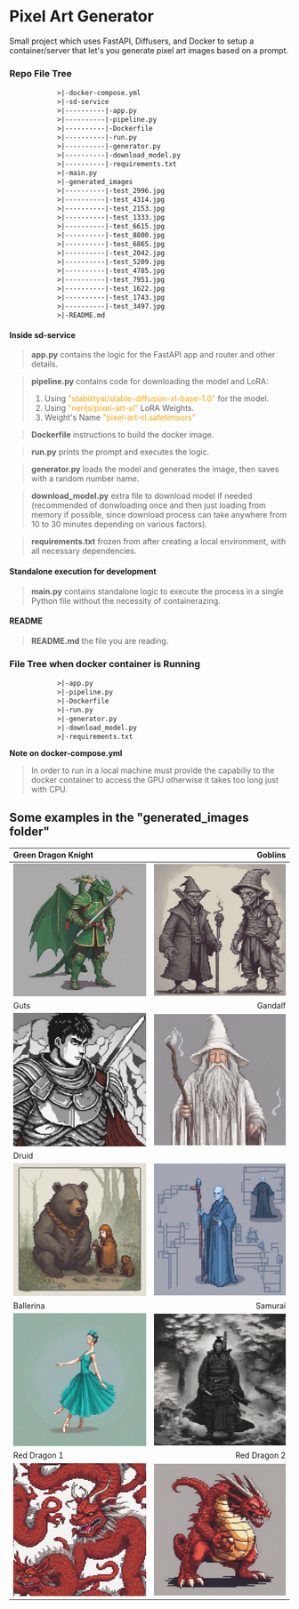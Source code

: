 # Pixel Art Generator

Small project which uses FastAPI, Diffusers, and Docker to setup a container/server that let's you generate pixel art images based on a prompt.

### Repo File Tree

                >|-docker-compose.yml
                >|-sd-service
                >|----------|-app.py
                >|----------|-pipeline.py
                >|----------|-Dockerfile
                >|----------|-run.py
                >|----------|-generator.py
                >|----------|-download_model.py
                >|----------|-requirements.txt
                >|-main.py
                >|-generated_images
                >|----------|-test_2996.jpg
                >|----------|-test_4314.jpg
                >|----------|-test_2153.jpg
                >|----------|-test_1333.jpg
                >|----------|-test_6615.jpg
                >|----------|-test_8800.jpg
                >|----------|-test_6865.jpg
                >|----------|-test_2042.jpg
                >|----------|-test_5209.jpg
                >|----------|-test_4785.jpg
                >|----------|-test_7951.jpg
                >|----------|-test_1622.jpg
                >|----------|-test_1743.jpg
                >|----------|-test_3497.jpg
                >|-README.md

#### Inside sd-service
> **app.py** contains the logic for the FastAPI app and router and other details.

> **pipeline.py** contains code for downloading the model and LoRA:
> 1. Using <span style="color:orange">"stabilityai/stable-diffusion-xl-base-1.0"</span> for the model.
> 2. Using <span style="color:orange">"nerijs/pixel-art-xl"</span> LoRA Weights.
> 3. Weight's Name <span style="color:orange">"pixel-art-xl.safetensors"</span>

> **Dockerfile** instructions to build the docker image.

> **run.py** prints the prompt and executes the logic.

> **generator.py** loads the model and generates the image, then saves with a random number name.

> **download_model.py** extra file to download model if needed (recommended of donwloading once and then just loading from memory if possible, since download process can take anywhere from 10 to 30 minutes depending on various factors).

> **requirements.txt** frozen from after creating a local environment, with all necessary dependencies.

#### Standalone execution for development

> **main.py** contains standalone logic to execute the process in a single Python file without the necessity of containerazing.

#### README
> **README.md** the file you are reading.




### File Tree when docker container is Running
                >|-app.py
                >|-pipeline.py
                >|-Dockerfile
                >|-run.py
                >|-generator.py
                >|-download_model.py
                >|-requirements.txt

**Note on docker-compose.yml**
> In order to run in a local machine must provide the capabiliy to the docker container to access the GPU otherwise it takes too long just with CPU.

## Some examples in the **"generated_images folder"**
Green Dragon Knight | Goblins
:-------------------|-------------------:
![Green Dragon Knight](./generated_images/test_1743.jpg "Green Dragon Knight")|![Goblins](./generated_images/test_2153.jpg "Goblins")
Guts                | Gandalf
![Guts](./generated_images/test_2996.jpg "Guts")|![Gandalf](./generated_images/test_4314.jpg "Gandalf")
Druid               |
![Druid](./generated_images/test_5209.jpg "Druid")|![Voldemort](./generated_images/test_6865.jpg "Voldemort")
Ballerina           | Samurai
![Ballerina](./generated_images/test_8800.jpg "Ballerina")|![Samurai](./generated_images/test_2042.jpg "Samurai")
Red Dragon 1           | Red Dragon 2
![Red Dragon 1](./generated_images/test_1333.jpg "Red Dragon 1")|![Red Dragon 2](./generated_images/test_6615.jpg "Red Dragon 2")